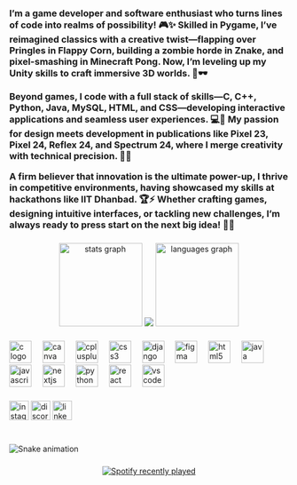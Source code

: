 <h3 align="left">I’m a game developer and software enthusiast who turns lines of code into realms of possibility! 🎮✨ Skilled in Pygame, I’ve reimagined classics with a creative twist—flapping over Pringles in Flappy Corn, building a zombie horde in Znake, and pixel-smashing in Minecraft Pong. Now, I’m leveling up my Unity skills to craft immersive 3D worlds. 🚀🕶️

Beyond games, I code with a full stack of skills—C, C++, Python, Java, MySQL, HTML, and CSS—developing interactive applications and seamless user experiences. 💻🔧 My passion for design meets development in publications like Pixel 23, Pixel 24, Reflex 24, and Spectrum 24, where I merge creativity with technical precision. 🎨📖

A firm believer that innovation is the ultimate power-up, I thrive in competitive environments, having showcased my skills at hackathons like IIT Dhanbad. 🏆⚡ Whether crafting games, designing intuitive interfaces, or tackling new challenges, I’m always ready to press start on the next big idea! 🎯🚀</h3>

###

<div align="center">
  <img src="https://github-readme-stats.vercel.app/api?username=corny775&hide_title=false&hide_rank=false&show_icons=true&include_all_commits=true&count_private=true&disable_animations=false&theme=dracula&locale=en&hide_border=false" height="150" alt="stats graph"  />
  <img src="https://github-profile-trophy.vercel.app/?username=corny775&theme=chalk"  />
  <img src="https://github-readme-stats.vercel.app/api/top-langs?username=corny775&locale=en&hide_title=false&layout=compact&card_width=320&langs_count=5&theme=dracula&hide_border=false" height="150" alt="languages graph"  />
</div>

###

<div align="left">
  <img src="https://cdn.jsdelivr.net/gh/devicons/devicon/icons/c/c-original.svg" height="40" alt="c logo"  />
  <img width="12" />
  <img src="https://cdn.jsdelivr.net/gh/devicons/devicon/icons/canva/canva-original.svg" height="40" alt="canva logo"  />
  <img width="12" />
  <img src="https://cdn.jsdelivr.net/gh/devicons/devicon/icons/cplusplus/cplusplus-original.svg" height="40" alt="cplusplus logo"  />
  <img width="12" />
  <img src="https://cdn.jsdelivr.net/gh/devicons/devicon/icons/css3/css3-original.svg" height="40" alt="css3 logo"  />
  <img width="12" />
  <img src="https://cdn.jsdelivr.net/gh/devicons/devicon/icons/django/django-plain.svg" height="40" alt="django logo"  />
  <img width="12" />
  <img src="https://cdn.jsdelivr.net/gh/devicons/devicon/icons/figma/figma-original.svg" height="40" alt="figma logo"  />
  <img width="12" />
  <img src="https://cdn.jsdelivr.net/gh/devicons/devicon/icons/html5/html5-original.svg" height="40" alt="html5 logo"  />
  <img width="12" />
  <img src="https://cdn.jsdelivr.net/gh/devicons/devicon/icons/java/java-original.svg" height="40" alt="java logo"  />
  <img width="12" />
  <img src="https://cdn.jsdelivr.net/gh/devicons/devicon/icons/javascript/javascript-original.svg" height="40" alt="javascript logo"  />
  <img width="12" />
  <img src="https://cdn.jsdelivr.net/gh/devicons/devicon/icons/nextjs/nextjs-original.svg" height="40" alt="nextjs logo"  />
  <img width="12" />
  <img src="https://cdn.jsdelivr.net/gh/devicons/devicon/icons/python/python-original.svg" height="40" alt="python logo"  />
  <img width="12" />
  <img src="https://cdn.jsdelivr.net/gh/devicons/devicon/icons/react/react-original.svg" height="40" alt="react logo"  />
  <img width="12" />
  <img src="https://cdn.jsdelivr.net/gh/devicons/devicon/icons/vscode/vscode-original.svg" height="40" alt="vscode logo"  />
</div>

###

<div align="left">
  <img src="https://img.shields.io/static/v1?message=Instagram&logo=instagram&label=&color=E4405F&logoColor=white&labelColor=&style=for-the-badge" height="35" alt="instagram logo"  />
  <img src="https://img.shields.io/static/v1?message=Discord&logo=discord&label=&color=7289DA&logoColor=white&labelColor=&style=for-the-badge" height="35" alt="discord logo"  />
  <img src="https://img.shields.io/static/v1?message=LinkedIn&logo=linkedin&label=&color=0077B5&logoColor=white&labelColor=&style=for-the-badge" height="35" alt="linkedin logo"  />
</div>

###

<br clear="both">

<img src="https://raw.githubusercontent.com/corny775/corny775/output/snake.svg" alt="Snake animation" />

###

<div align="center">
  <a href="https://open.spotify.com/user/Conrad Alves">
    <img src="https://spotify-recently-played-readme.vercel.app/api?user=31euum7obspqp2meqm53tj4z2hdi" alt="Spotify recently played"  />
  </a>
</div>

###
